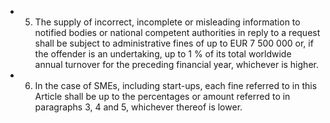- 5. The supply of incorrect, incomplete or misleading information to notified bodies or national competent authorities in reply to a request shall be subject to administrative fines of up to EUR 7 500 000 or, if the offender is an undertaking, up to 1 %  of  its  total  worldwide  annual  turnover  for  the  preceding  financial  year,  whichever  is  higher.
- 6. In the case of SMEs, including start-ups, each fine referred to in this Article shall be up to the percentages or amount referred  to  in  paragraphs  3,  4  and  5,  whichever  thereof  is  lower.
